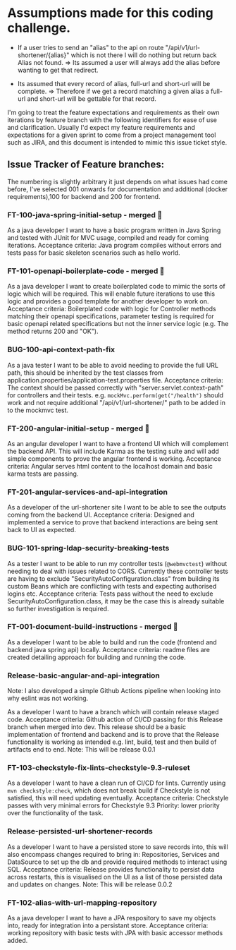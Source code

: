 # Assumptions made for this coding challenge.

- If a user tries to send an "alias" to the api on route "/api/v1/url-shortener/{alias}" which is not there I will do nothing but return back Alias not found.
=> Its assumed a user will always add the alias before wanting to get that redirect.

- Its assumed that every record of alias, full-url and short-url will be complete.
=> Therefore if we get a record matching a given alias a full-url and short-url will be gettable for that record.

I'm going to treat the feature expectations and requirements as their own iterations by feature branch with the following identifiers for ease of use and clarification.
Usually I'd expect my feature requirements and expectations for a given sprint to come from a project management tool such as JIRA, and this document is intended to mimic this issue ticket style.

## Issue Tracker of Feature branches:
The numbering is slightly arbitrary it just depends on what issues had come before, I've selected 001 onwards for documentation and additional (docker requirements),100 for backend and 200 for frontend.

### FT-100-java-spring-initial-setup - merged 🚀
As a java developer I want to have a basic program written in Java Spring and tested with JUnit for MVC usage, compiled and ready for coming iterations.
Acceptance criteria: Java program compiles without errors and tests pass for basic skeleton scenarios such as hello world.

### FT-101-openapi-boilerplate-code - merged 🚀
As a java developer I want to create boilerplated code to mimic the sorts of logic which will be required.
This will enable future iterations to use this logic and provides a good template for another developer to work on.
Acceptance criteria: Boilerplated code with logic for Controller methods matching their openapi specifications, parameter testing is required for basic openapi related specifications but not the inner service logic (e.g. The method returns 200 and "OK").

### BUG-100-api-context-path-fix 
As a java tester I want to be able to avoid needing to provide the full URL path, this should be inherited by the test classes from application.properties/application-test.properties file.
Acceptance criteria: The context should be passed correctly with "server.servlet.context-path" for controllers and their tests.
e.g. `mockMvc.perform(get("/health")` should work and not require additional "/api/v1/url-shortener/" path to be added in to the mockmvc test.

### FT-200-angular-initial-setup - merged 🚀
As an angular developer I want to have a frontend UI which will complement the backend API.
This will include Karma as the testing suite and will add simple components to prove the angular frontend is working.
Acceptance criteria: Angular serves html content to the localhost domain and basic karma tests are passing.

### FT-201-angular-services-and-api-integration
As a developer of the url-shortener site I want to be able to see the outputs coming from the backend UI.
Acceptance criteria: Designed and implemented a service to prove that backend interactions are being sent back to UI as expected.

### BUG-101-spring-ldap-security-breaking-tests
As a tester I want to be able to run my controller tests (`@webmvctest`) without needing to deal with issues related to CORS.
Currently these controller tests are having to exclude "SecurityAutoConfiguration.class" from building its custom Beans which are conflicting with tests and expecting authorised logins etc.
Acceptance criteria: Tests pass without the need to exclude SecurityAutoConfiguration.class, it may be the case this is already suitable so further investigation is required.

### FT-001-document-build-instructions - merged 🚀
As a developer I want to be able to build and run the code (frontend and backend java spring api) locally.
Acceptance criteria: readme files are created detailing approach for building and running the code.

### Release-basic-angular-and-api-integration
Note: I also developed a simple Github Actions pipeline when looking into why eslint was not working.

As a developer I want to have a branch which will contain release staged code.
Acceptance criteria: Github action of CI/CD passing for this Release branch when merged into dev.
This release should be a basic implementation of frontend and backend and is to prove that the Release functionality is working as intended 
e.g. lint, build, test and then build of artifacts end to end.
Note: This will be release 0.0.1

### FT-103-checkstyle-fix-lints-checkstyle-9.3-ruleset
As a developer I want to have a clean run of CI/CD for lints.
Currently using `mvn checkstyle:check`, which does not break build if Checkstyle is not satisfied, this will need updating eventually.
Acceptance criteria: Checkstyle passes with very minimal errors for Checkstyle 9.3
Priority: lower priority over the functionality of the task.

### Release-persisted-url-shortener-records
As a developer I want to have a persisted store to save records into, this will also encompass changes required to bring in:
Repositories, Services and DataSource to set up the db and provide required methods to interact using SQL.
Acceptance criteria: Release provides functionality to persist data across restarts, this is visualised on the UI as a list of those persisted data and updates on changes.
Note: This will be release 0.0.2

### FT-102-alias-with-url-mapping-repository
As a java developer I want to have a JPA respository to save my objects into, ready for integration into a persistant store.
Acceptance criteria: working repository with basic tests with JPA with basic accessor methods added.